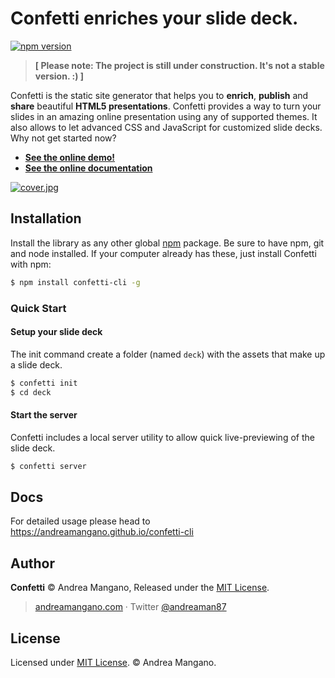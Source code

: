 # Confetti enriches your slide deck.
[![npm version](https://badge.fury.io/js/confetti-cli.svg)](http://badge.fury.io/js/confetti-cli)

> **[ Please note: The project is still under construction. It's not a stable
 version. :) ]**

Confetti is the static site generator that helps you to **enrich**,
**publish** and **share**
beautiful **HTML5 presentations**.
Confetti provides a way to turn your slides in an amazing online presentation
using any of supported themes. It also allows to let advanced CSS and
JavaScript for customized slide decks. Why not get started now?

- **[See the online demo!](https://andreamangano.github.io/confetti-demo/)**
- **[See the online documentation](https://andreamangano.github.io/confetti-cli)**


[![cover.jpg](https://s30.postimg.org/lc3l7axy9/cover.jpg)](https://postimg.org/image/vm606jntp/)

## Installation
Install the library as any other global [npm](https://www.npmjs.com) package. Be sure to have npm, git and node installed. If your computer already has these, just install Confetti with npm:

``` bash
$ npm install confetti-cli -g
```

### Quick Start

#### Setup your slide deck

The init command create a folder (named ` deck `) with the assets that make
up a slide deck.

``` bash
$ confetti init
$ cd deck
```

#### Start the server
Confetti includes a local server utility to allow quick live-previewing of the slide deck.

``` bash
$ confetti server
```

## Docs
For detailed usage please head to https://andreamangano.github.io/confetti-cli

## Author

**Confetti** © Andrea Mangano, Released under the [MIT License](LICENSE).

> [andreamangano.com](http://andreamangano.com) · Twitter [@andreaman87](https://twitter.com/andreaman87)

## License

Licensed under [MIT License](LICENSE). © Andrea Mangano.

